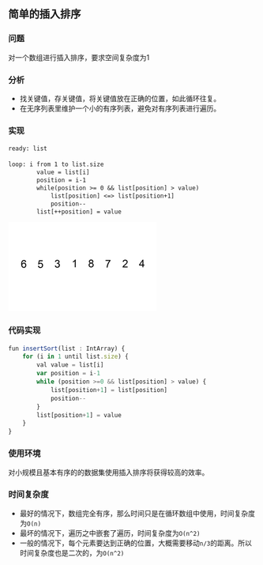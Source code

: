 ## 简单的插入排序

### 问题

对一个数组进行插入排序，要求空间复杂度为1

### 分析

* 找关键值，存关键值，将关键值放在正确的位置，如此循环往复。
* 在无序列表里维护一个小的有序列表，避免对有序列表进行遍历。

### 实现

```
ready: list

loop: i from 1 to list.size
        value = list[i]
        position = i-1
        while(position >= 0 && list[position] > value)
            list[position] <=> list[position+1]
            position--
        list[++position] = value     
```

![](\res\Insertion-sort-example-300px.gif)

### 代码实现

```js
fun insertSort(list : IntArray) {
    for (i in 1 until list.size) {
        val value = list[i]
        var position = i-1
        while (position >=0 && list[position] > value) {
            list[position+1] = list[position]
            position--
        }
        list[position+1] = value
    }
}
```

### 使用环境

对小规模且基本有序的的数据集使用插入排序将获得较高的效率。

### 时间复杂度

* 最好的情况下，数组完全有序，那么时间只是在循环数组中使用，时间复杂度为`O(n)`
* 最坏的情况下，遍历之中嵌套了遍历，时间复杂度为`O(n^2)`
* 一般的情况下，每个元素要达到正确的位置，大概需要移动`n/3`的距离。所以时间复杂度也是二次的，为`O(n^2)`
